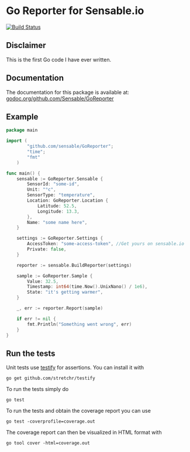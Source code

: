 # Go Reporter for Sensable.io

[![Build Status](https://travis-ci.org/Sensable/GoReporter.svg?branch=master)](https://travis-ci.org/Sensable/GoReporter)

## Disclaimer

This is the first Go code I have ever written.

## Documentation

The documentation for this package is available at: [godoc.org/github.com/Sensable/GoReporter](http://godoc.org/github.com/Sensable/GoReporter)

## Example

```go
package main

import (
        "github.com/sensable/GoReporter";
        "time";
        "fmt"
    )

func main() {
    sensable := GoReporter.Sensable {
        SensorId: "some-id",
        Unit: "°c",
        SensorType: "temperature",
        Location: GoReporter.Location {
            Latitude: 52.5,
            Longitude: 13.3,
        },
        Name: "some name here",
    }

    settings := GoReporter.Settings {
        AccessToken: "some-access-token", //Get yours on sensable.io
        Private: false,
    }

    reporter := sensable.BuildReporter(settings)

    sample := GoReporter.Sample {
        Value: 32.5,
        Timestamp: int64(time.Now().UnixNano() / 1e6),
        State: "it's getting warmer",
    }

    _, err := reporter.Report(sample)

    if err != nil {
        fmt.Println("Something went wrong", err)
    }
}
```

## Run the tests

Unit tests use [testify](https://github.com/stretchr/testify) for assertions. You can install it with

    go get github.com/stretchr/testify

To run the tests simply do

    go test

To run the tests and obtain the coverage report you can use

    go test -coverprofile=coverage.out

The coverage report can then be visualized in HTML format with

    go tool cover -html=coverage.out
